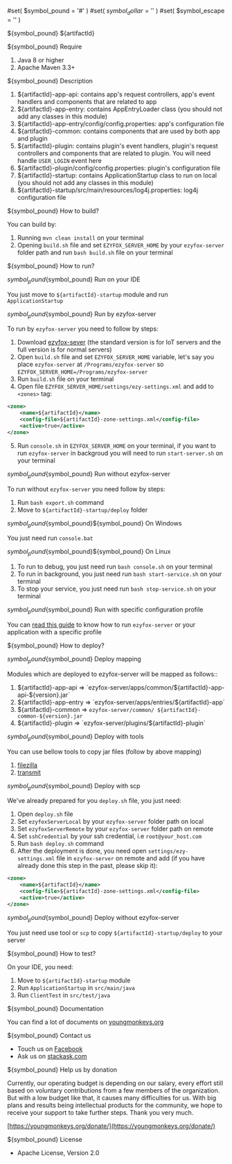 #set( $symbol_pound = '#' )
#set( $symbol_dollar = '$' )
#set( $symbol_escape = '\' )

${symbol_pound} ${artifactId}

${symbol_pound} Require

1. Java 8 or higher
2. Apache Maven 3.3+

${symbol_pound} Description

1. ${artifactId}-app-api: contains app's request controllers, app's event handlers and components that are related to app
2. ${artifactId}-app-entry: contains AppEntryLoader class (you should not add any classes in this module)
3. ${artifactId}-app-entry/config/config.properties: app's configuration file
4. ${artifactId}-common: contains components that are used by both app and plugin
5. ${artifactId}-plugin: contains plugin's event handlers, plugin's request controllers and components that are related to plugin. You will need handle `USER_LOGIN` event here
6. ${artifactId}-plugin/config/config.properties: plugin's configuration file
7. ${artifactId}-startup: contains ApplicationStartup class to run on local (you should not add any classes in this module)
8. ${artifactId}-startup/src/main/resources/log4j.properties: log4j configuration file

${symbol_pound} How to build?

You can build by:

1. Running `mvn clean install` on your terminal
2. Opening `build.sh` file and set `EZYFOX_SERVER_HOME` by your `ezyfox-server` folder path and run `bash build.sh` file on your terminal

${symbol_pound} How to run?

${symbol_pound}${symbol_pound} Run on your IDE

You just move to `${artifactId}-startup` module and run `ApplicationStartup`

${symbol_pound}${symbol_pound} Run by ezyfox-server

To run by `ezyfox-server` you need to follow by steps:
1. Download [ezyfox-sever](https://resources.tvd12.com/) (the standard version is for IoT servers and the full version is for normal servers)
2. Open `build.sh` file and set `EZYFOX_SERVER_HOME` variable, let's say you place `ezyfox-server` at `/Programs/ezyfox-server` so `EZYFOX_SERVER_HOME=/Programs/ezyfox-server`
3. Run `build.sh` file on your terminal
4. Open file `EZYFOX_SERVER_HOME/settings/ezy-settings.xml` and add to `<zones>` tag:

```xml
<zone>
	<name>${artifactId}</name>
	<config-file>${artifactId}-zone-settings.xml</config-file>
	<active>true</active>
</zone>
```

5. Run `console.sh` in `EZYFOX_SERVER_HOME` on your terminal, if you want to run `ezyfox-server` in backgroud you will need to run `start-server.sh` on your terminal

${symbol_pound}${symbol_pound} Run without ezyfox-server

To run without `ezyfox-server` you need follow by steps:

1. Run `bash export.sh` command
2. Move to `${artifactId}-startup/deploy` folder

${symbol_pound}${symbol_pound}${symbol_pound} On Windows

You just need run `console.bat`

${symbol_pound}${symbol_pound}${symbol_pound} On Linux

1. To run to debug, you just need run `bash console.sh` on your terminal
2. To run in background, you just need run `bash start-service.sh` on your terminal
3. To stop your service, you just need run `bash stop-service.sh` on your terminal

${symbol_pound}${symbol_pound} Run with specific configuration profile

You can [read this guide](https://youngmonkeys.org/ezyfox-server-project-configuration/) to know how to run `ezyfox-server` or your application with a specific profile

${symbol_pound} How to deploy?

${symbol_pound}${symbol_pound} Deploy mapping

Modules which are deployed to ezyfox-server will be mapped as follows::

1. ${artifactId}-app-api => `ezyfox-server/apps/common/${artifactId}-app-api-${version}.jar`
2. ${artifactId}-app-entry => `ezyfox-server/apps/entries/${artifactId}-app`
3. ${artifactId}-common => `ezyfox-server/common/ ${artifactId}-common-${version}.jar`
4. ${artifactId}-plugin => `ezyfox-server/plugins/${artifactId}-plugin`

${symbol_pound}${symbol_pound} Deploy with tools

You can use bellow tools to copy jar files (follow by above mapping)

1. [filezilla](https://filezilla-project.org/)
2. [transmit](https://panic.com/transmit/)

${symbol_pound}${symbol_pound} Deploy with scp

We've already prepared for you `deploy.sh` file, you just need:

1. Open `deploy.sh` file
2. Set `ezyfoxServerLocal` by your `ezyfox-server` folder path on local
3. Set `ezyfoxServerRemote` by your `ezyfox-server` folder path on remote
4. Set `sshCredential` by your ssh credential, i.e `root@your_host.com`
5. Run `bash deploy.sh` command
6. After the deployment is done, you need open `settings/ezy-settings.xml` file in `ezyfox-server` on remote and add (if you have already done this step in the past, please skip it):

```xml
<zone>
	<name>${artifactId}</name>
	<config-file>${artifactId}-zone-settings.xml</config-file>
	<active>true</active>
</zone>
```

${symbol_pound}${symbol_pound} Deploy without ezyfox-server

You just need use tool or `scp` to copy `${artifactId}-startup/deploy` to your server

${symbol_pound} How to test?

On your IDE, you need:

1. Move to `${artifactId}-startup` module 
2. Run `ApplicationStartup` in `src/main/java`
3. Run `ClientTest` in `src/test/java`

${symbol_pound} Documentation

You can find a lot of documents on [youngmonkeys.org](https://youngmonkeys.org/ezyfox-sever/)

${symbol_pound} Contact us

- Touch us on [Facebook](https://www.facebook.com/youngmonkeys.org)
- Ask us on [stackask.com](https://stackask.com)

${symbol_pound} Help us by donation

Currently, our operating budget is depending on our salary, every effort still based on voluntary contributions from a few members of the organization. But with a low budget like that, it causes many difficulties for us. With big plans and results being intellectual products for the community, we hope to receive your support to take further steps. Thank you very much.

[https://youngmonkeys.org/donate/](https://youngmonkeys.org/donate/)

${symbol_pound} License

- Apache License, Version 2.0
